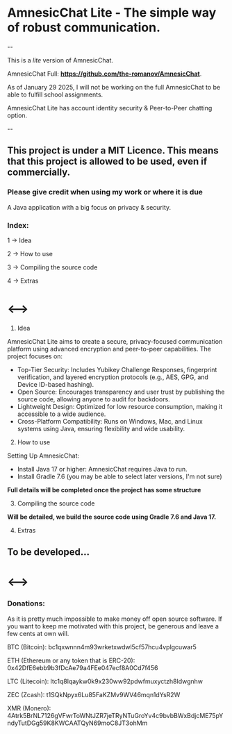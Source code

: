 # AmnesicChat Lite - The simple way of robust communication.

--

This is a *lite* version of AmnesicChat.

AmnesicChat Full: **https://github.com/the-romanov/AmnesicChat**.

As of January 29 2025, I will not be working on the full AmnesicChat to be able to fulfill school assignments.

AmnesicChat Lite has account identity security & Peer-to-Peer chatting option.

--

## This project is under a MIT Licence. This means that this project is allowed to be used, even if commercially.
### Please give credit when using my work or where it is due

A Java application with a big focus on privacy & security.

### Index:

1 -> Idea

2 -> How to use

3 -> Compiling the source code

4 -> Extras

# <-->

1. Idea

AmnesicChat Lite aims to create a secure, privacy-focused communication platform using advanced encryption and peer-to-peer capabilities.
The project focuses on:

- Top-Tier Security: Includes Yubikey Challenge Responses, fingerprint verification, and layered encryption protocols (e.g., AES, GPG, and Device ID-based hashing).
- Open Source: Encourages transparency and user trust by publishing the source code, allowing anyone to audit for backdoors.
- Lightweight Design: Optimized for low resource consumption, making it accessible to a wide audience.
- Cross-Platform Compatibility: Runs on Windows, Mac, and Linux systems using Java, ensuring flexibility and wide usability.

2. How to use

Setting Up AmnesicChat:
- Install Java 17 or higher: AmnesicChat requires Java to run.
- Install Gradle 7.6 (you may be able to select later versions, I'm not sure)

**Full details will be completed once the project has some structure**

3. Compiling the source code

**Will be detailed, we build the source code using Gradle 7.6 and Java 17.**

4. Extras

 ## To be developed...

# <-->

 ### Donations:
As it is pretty much impossible to make money off open source software. If you want to keep me motivated with this project, be generous and leave a few cents at own will. 

BTC (Bitcoin): bc1qxwnnn4m93wrketxwdwl5cf57hcu4vplgcuwar5

ETH (Ethereum or any token that is ERC-20): 0x42DfE6ebb9b3fDcAe79a4FEe047ecf8A0Cd7f456

LTC (Litecoin): ltc1q8lqaykw0k9x230ww92pdwfmuxyctzh8ldwgnhw

ZEC (Zcash): t1SQkNpyx6Lu85FaKZMv9WV46mqn1dYsR2W 

XMR (Monero): 4Atrk5BrNL7126gVFwrToWNtJZR7jeTRyNTuGroYv4c9bvbBWxBdjcME75pYndyTutDGg59K8KWCAATQyN69moC8JT3ohMm
